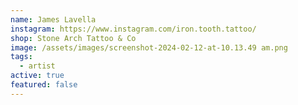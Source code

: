 ```yaml
---
name: James Lavella
instagram: https://www.instagram.com/iron.tooth.tattoo/
shop: Stone Arch Tattoo & Co
image: /assets/images/screenshot-2024-02-12-at-10.13.49 am.png
tags:
  - artist
active: true
featured: false
---
```

